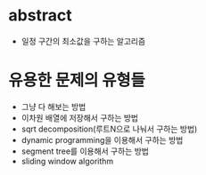# abstract

- 일정 구간의 최소값을 구하는 알고리즘

# 유용한 문제의 유형들

- 그냥 다 해보는 방법
- 이차원 배열에 저장해서 구하는 방법
- sqrt decomposition(루트N으로 나눠서 구하는 방법)
- dynamic programming을 이용해서 구하는 방법
- segment tree를 이용해서 구하는 방법
- sliding window algorithm

